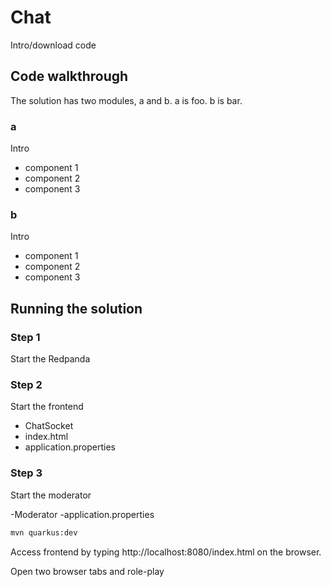 # Chat

Intro/download code

## Code walkthrough
The solution has two modules, a and b.
a is foo.
b is bar.

### a
Intro

- component 1
- component 2
- component 3

### b
Intro

- component 1
- component 2
- component 3


## Running the solution

### Step 1
Start the Redpanda

### Step 2
Start the frontend

- ChatSocket
- index.html
- application.properties

### Step 3
Start the moderator

-Moderator
-application.properties

```bash
mvn quarkus:dev
```

Access frontend by typing http://localhost:8080/index.html on the browser.

Open two browser tabs and role-play